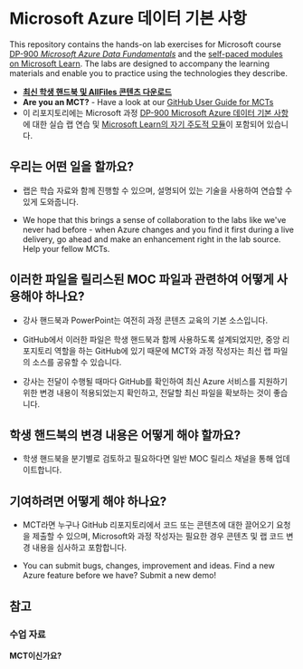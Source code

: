 # <a name="microsoft-azure-data-fundamentals"></a>Microsoft Azure 데이터 기본 사항

This repository contains the hands-on lab exercises for Microsoft course <bpt id="p1">[</bpt>DP-900 <bpt id="p2">*</bpt>Microsoft Azure Data Fundamentals<ept id="p2">*</ept><ept id="p1">](https://docs.microsoft.com/en-us/learn/certifications/courses/dp-900t00)</ept> and the <bpt id="p3">[</bpt>self-paced modules on Microsoft Learn<ept id="p3">](https://docs.microsoft.com/en-us/users/23110622/collections/0kjyh8rn5gdrjj/)</ept>. The labs are designed to accompany the learning materials and enable you to practice using the technologies they describe. 

- **[최신 학생 핸드북 및 AllFiles 콘텐츠 다운로드](../../releases/latest)**
- <bpt id="p1">**</bpt>Are you an MCT?<ept id="p1">**</ept> - Have a look at our <bpt id="p1">[</bpt>GitHub User Guide for MCTs<ept id="p1">](https://microsoftlearning.github.io/MCT-User-Guide/)</ept>
- 이 리포지토리에는 Microsoft 과정 [DP-900 Microsoft Azure 데이터 기본 사항](https://docs.microsoft.com/en-us/learn/certifications/courses/dp-900t00)에 대한 실습 랩 연습 및 [Microsoft Learn의 자기 주도적 모듈](https://docs.microsoft.com/en-us/users/23110622/collections/0kjyh8rn5gdrjj/)이 포함되어 있습니다.

## <a name="what-are-we-doing"></a>우리는 어떤 일을 할까요?

- 랩은 학습 자료와 함께 진행할 수 있으며, 설명되어 있는 기술을 사용하여 연습할 수 있게 도와줍니다.

- We hope that this brings a sense of collaboration to the labs like we've never had before - when Azure changes and you find it first during a live delivery, go ahead and make an enhancement right in the lab source.  Help your fellow MCTs.

## <a name="how-should-i-use-these-files-relative-to-the-released-moc-files"></a>이러한 파일을 릴리스된 MOC 파일과 관련하여 어떻게 사용해야 하나요?

- 강사 핸드북과 PowerPoint는 여전히 과정 콘텐츠 교육의 기본 소스입니다.

- GitHub에서 이러한 파일은 학생 핸드북과 함께 사용하도록 설계되었지만, 중앙 리포지토리 역할을 하는 GitHub에 있기 때문에 MCT와 과정 작성자는 최신 랩 파일의 소스를 공유할 수 있습니다.

- 강사는 전달이 수행될 때마다 GitHub를 확인하여 최신 Azure 서비스를 지원하기 위한 변경 내용이 적용되었는지 확인하고, 전달할 최신 파일을 확보하는 것이 좋습니다.

## <a name="what-about-changes-to-the-student-handbook"></a>학생 핸드북의 변경 내용은 어떻게 해야 할까요?

- 학생 핸드북을 분기별로 검토하고 필요하다면 일반 MOC 릴리스 채널을 통해 업데이트합니다.

## <a name="how-do-i-contribute"></a>기여하려면 어떻게 해야 하나요?

- MCT라면 누구나 GitHub 리포지토리에서 코드 또는 콘텐츠에 대한 끌어오기 요청을 제출할 수 있으며, Microsoft와 과정 작성자는 필요한 경우 콘텐츠 및 랩 코드 변경 내용을 심사하고 포함합니다.

- You can submit bugs, changes, improvement and ideas.  Find a new Azure feature before we have?  Submit a new demo!

## <a name="notes"></a>참고

### <a name="classroom-materials"></a>수업 자료

**MCT이신가요?**
